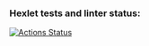 ### Hexlet tests and linter status:
[![Actions Status](https://github.com/gpiento/java-project-71/workflows/hexlet-check/badge.svg)](https://github.com/gpiento/java-project-71/actions)
